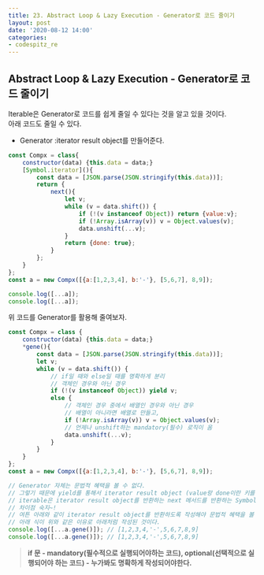 ```yaml
---
title: 23. Abstract Loop & Lazy Execution - Generator로 코드 줄이기
layout: post
date: '2020-08-12 14:00'
categories:
- codespitz_re
---
```


## Abstract Loop & Lazy Execution - Generator로 코드 줄이기

Iterable은 Generator로 코드를 쉽게 줄일 수 있다는 것을 알고 있을 것이다.  
아래 코드도 줄일 수 있다.

* Generator :iterator result object를 만들어준다.

```javascript
const Compx = class{
    constructor(data) {this.data = data;}
    [Symbol.iterator](){
        const data = [JSON.parse(JSON.stringify(this.data))];
        return {
            next(){
                let v;
                while (v = data.shift()) {
                    if (!(v instanceof Object)) return {value:v};
                    if (!Array.isArray(v)) v = Object.values(v);
                    data.unshift(...v);
                }
                return {done: true};
            }
        };
    }
};
const a = new Compx([{a:[1,2,3,4], b:'-'}, [5,6,7], 8,9]);

console.log([...a]);
console.log([...a]);
```

위 코드를 Generator를 활용해 줄여보자.

```javascript
const Compx = class {
    constructor(data) {this.data = data;}
    *gene(){
        const data = [JSON.parse(JSON.stringify(this.data))];
        let v;
        while (v = data.shift()) {
            // if일 때와 else일 때를 명확하게 분리
            // 객체인 경우와 아닌 경우
            if (!(v instanceof Object)) yield v;
            else {
                // 객체인 경우 중에서 배열인 경우와 아닌 경우
                // 배열이 아니라면 배열로 만들고,
                if (!Array.isArray(v)) v = Object.values(v);
                // 언제나 unshift하는 mandatory(필수) 로직이 옴
                data.unshift(...v);
            }
        }
    }
};
const a = new Compx([{a:[1,2,3,4], b:'-'}, [5,6,7], 8,9]);

// Generator 자체는 문법적 혜택을 볼 수 없다.
// 그렇기 때문에 yield를 통해서 iterator result object (value랑 done이란 키를 가지고있는 객체)를 반환해야된다. 
// iterable은 iterator result object를 반환하는 next 메서드를 반환하는 Symbol.iterator 메서드를 가지고있는 객체이다.
// 차이점 숙지~!
// 여튼 아래와 같이 iterator result object를 반환하도록 작성해야 문법적 혜택을 볼 수 있다.
// 아래 식이 위와 같은 이유로 아래처럼 작성된 것이다.
console.log([...a.gene()]); // [1,2,3,4,'-',5,6,7,8,9]
console.log([...a.gene()]); // [1,2,3,4,'-',5,6,7,8,9]
```

>**if 문 - mandatory(필수적으로 실행되어야하는 코드), optional(선택적으로 실행되어야 하는 코드) - 누가봐도 명확하게 작성되어야한다.**



